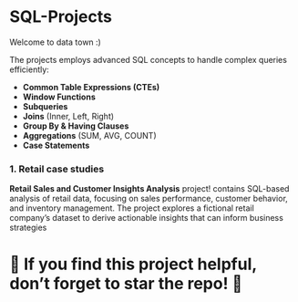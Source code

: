 # SQL-Projects
Welcome to data town :)

The projects employs advanced SQL concepts to handle complex queries efficiently:
- **Common Table Expressions (CTEs)**  
- **Window Functions**  
- **Subqueries**  
- **Joins** (Inner, Left, Right)  
- **Group By & Having Clauses**  
- **Aggregations** (SUM, AVG, COUNT)  
- **Case Statements**

<h3> 1. Retail case studies </h3>

**Retail Sales and Customer Insights Analysis** project! contains SQL-based analysis of retail data, focusing on sales performance, customer behavior, and inventory management. The project explores a fictional retail company’s dataset to derive actionable insights that can inform business strategies

# 🌟 If you find this project helpful, don’t forget to star the repo! 🌟
